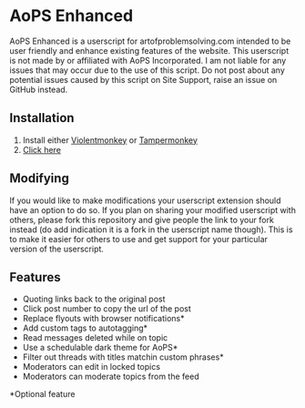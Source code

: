 # AoPS Enhanced
AoPS Enhanced is a userscript for artofproblemsolving.com intended to be user friendly and enhance existing features of the website. This userscript is not made by or affiliated with AoPS Incorporated. I am not liable for any issues that may occur due to the use of this script. Do not post about any potential issues caused by this script on Site Support, raise an issue on GitHub instead.

## Installation

1. Install either <a href='https://violentmonkey.github.io/get-it/'>Violentmonkey</a> or <a href='https://www.tampermonkey.net/'>Tampermonkey</a>
2. <a href='https://github.com/epiccakeking/aops-enhanced/raw/master/aopsenhanced.user.js'>Click here</a>

## Modifying

If you would like to make modifications your userscript extension should have an option to do so. If you plan on sharing your modified userscript with  others, please fork this repository and give people the link to your fork instead (do add indication it is a fork in the userscript name though). This is to make it easier for others to use and get support for your particular version of the userscript.

## Features

- Quoting links back to the original post
- Click post number to copy the url of the post
- Replace flyouts with browser notifications\*
- Add custom tags to autotagging\*
- Read messages deleted while on topic
- Use a schedulable dark theme for AoPS\*
- Filter out threads with titles matchin custom phrases\*
- Moderators can edit in locked topics
- Moderators can moderate topics from the feed

*Optional feature
